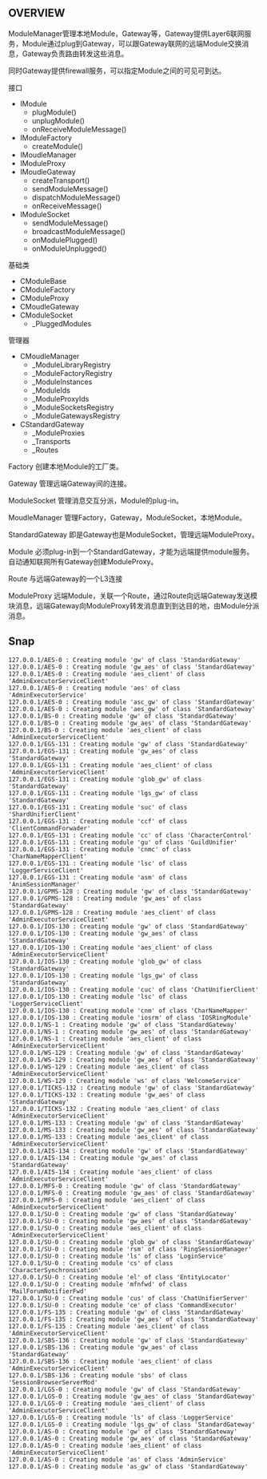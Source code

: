 ## OVERVIEW

ModuleManager管理本地Module，Gateway等，Gateway提供Layer6联网服务，Module通过plug到Gateway，可以跟Gateway联网的远端Module交换消息，Gateway负责路由转发这些消息。

同时Gateway提供firewall服务，可以指定Module之间的可见可到达。

接口
* IModule
    - plugModule()
    - unplugModule()
    - onReceiveModuleMessage()
* IModuleFactory
    - createModule()
* IMoudleManager
* IModuleProxy
* IMoudleGateway
    - createTransport()
    - sendModuleMessage()
    - dispatchModuleMessage()
    - onReceiveMessage()
* IModuleSocket
    - sendModuleMessage()
    - broadcastModuleMessage()
    - onModulePlugged()
    - onModuleUnplugged()

    
基础类
* CModuleBase
* CModuleFactory
* CModuleProxy
* CMoudleGateway
* CModuleSocket
    - \_PluggedModules

管理器
* CMoudleManager 
    - \_ModuleLibraryRegistry
    - \_ModuleFactoryRegistry
    - \_ModuleInstances
    - \_ModuleIds
    - \_ModuleProxyIds
    - \_ModuleSocketsRegistry
    - \_ModuleGatewaysRegistry
* CStandardGateway
    - \_ModuleProxies
    - \_Transports
    - \_Routes

Factory 创建本地Module的工厂类。

Gateway 管理远端Gateway间的连接。

ModuleSocket 管理消息交互分派，Module的plug-in。

MoudleManager 管理Factory，Gateway，ModuleSocket，本地Module。

StandardGateway 即是Gateway也是ModuleSocket，管理远端ModuleProxy。

Module 必须plug-in到一个StandardGateway，才能为远端提供module服务。自动通知联网所有Gateway创建ModuleProxy。

Route 与远端Gateway的一个L3连接

ModuleProxy 远端Module，关联一个Route，通过Route向远端Gateway发送模块消息，远端Gateway向ModuleProxy转发消息直到到达目的地，由Module分派消息。 

## Snap
```
127.0.0.1/AES-0 : Creating module 'gw' of class 'StandardGateway' 
127.0.0.1/AES-0 : Creating module 'gw_aes' of class 'StandardGateway' 
127.0.0.1/AES-0 : Creating module 'aes_client' of class 'AdminExecutorServiceClient' 
127.0.0.1/AES-0 : Creating module 'aes' of class 'AdminExecutorService' 
127.0.0.1/AES-0 : Creating module 'asc_gw' of class 'StandardGateway' 
127.0.0.1/AES-0 : Creating module 'aes_gw' of class 'StandardGateway' 
127.0.0.1/BS-0 : Creating module 'gw' of class 'StandardGateway' 
127.0.0.1/BS-0 : Creating module 'gw_aes' of class 'StandardGateway' 
127.0.0.1/BS-0 : Creating module 'aes_client' of class 'AdminExecutorServiceClient' 
127.0.0.1/EGS-131 : Creating module 'gw' of class 'StandardGateway' 
127.0.0.1/EGS-131 : Creating module 'gw_aes' of class 'StandardGateway' 
127.0.0.1/EGS-131 : Creating module 'aes_client' of class 'AdminExecutorServiceClient' 
127.0.0.1/EGS-131 : Creating module 'glob_gw' of class 'StandardGateway' 
127.0.0.1/EGS-131 : Creating module 'lgs_gw' of class 'StandardGateway' 
127.0.0.1/EGS-131 : Creating module 'suc' of class 'ShardUnifierClient' 
127.0.0.1/EGS-131 : Creating module 'ccf' of class 'ClientCommandForwader' 
127.0.0.1/EGS-131 : Creating module 'cc' of class 'CharacterControl' 
127.0.0.1/EGS-131 : Creating module 'gu' of class 'GuildUnifier' 
127.0.0.1/EGS-131 : Creating module 'cnmc' of class 'CharNameMapperClient' 
127.0.0.1/EGS-131 : Creating module 'lsc' of class 'LoggerServiceClient' 
127.0.0.1/EGS-131 : Creating module 'asm' of class 'AnimSessionManager' 
127.0.0.1/GPMS-128 : Creating module 'gw' of class 'StandardGateway' 
127.0.0.1/GPMS-128 : Creating module 'gw_aes' of class 'StandardGateway' 
127.0.0.1/GPMS-128 : Creating module 'aes_client' of class 'AdminExecutorServiceClient' 
127.0.0.1/IOS-130 : Creating module 'gw' of class 'StandardGateway' 
127.0.0.1/IOS-130 : Creating module 'gw_aes' of class 'StandardGateway' 
127.0.0.1/IOS-130 : Creating module 'aes_client' of class 'AdminExecutorServiceClient' 
127.0.0.1/IOS-130 : Creating module 'glob_gw' of class 'StandardGateway' 
127.0.0.1/IOS-130 : Creating module 'lgs_gw' of class 'StandardGateway' 
127.0.0.1/IOS-130 : Creating module 'cuc' of class 'ChatUnifierClient' 
127.0.0.1/IOS-130 : Creating module 'lsc' of class 'LoggerServiceClient' 
127.0.0.1/IOS-130 : Creating module 'cnm' of class 'CharNameMapper' 
127.0.0.1/IOS-130 : Creating module 'iosrm' of class 'IOSRingModule' 
127.0.0.1/NS-1 : Creating module 'gw' of class 'StandardGateway' 
127.0.0.1/NS-1 : Creating module 'gw_aes' of class 'StandardGateway' 
127.0.0.1/NS-1 : Creating module 'aes_client' of class 'AdminExecutorServiceClient' 
127.0.0.1/WS-129 : Creating module 'gw' of class 'StandardGateway' 
127.0.0.1/WS-129 : Creating module 'gw_aes' of class 'StandardGateway' 
127.0.0.1/WS-129 : Creating module 'aes_client' of class 'AdminExecutorServiceClient' 
127.0.0.1/WS-129 : Creating module 'ws' of class 'WelcomeService' 
127.0.0.1/TICKS-132 : Creating module 'gw' of class 'StandardGateway' 
127.0.0.1/TICKS-132 : Creating module 'gw_aes' of class 'StandardGateway' 
127.0.0.1/TICKS-132 : Creating module 'aes_client' of class 'AdminExecutorServiceClient' 
127.0.0.1/MS-133 : Creating module 'gw' of class 'StandardGateway' 
127.0.0.1/MS-133 : Creating module 'gw_aes' of class 'StandardGateway' 
127.0.0.1/MS-133 : Creating module 'aes_client' of class 'AdminExecutorServiceClient' 
127.0.0.1/AIS-134 : Creating module 'gw' of class 'StandardGateway' 
127.0.0.1/AIS-134 : Creating module 'gw_aes' of class 'StandardGateway' 
127.0.0.1/AIS-134 : Creating module 'aes_client' of class 'AdminExecutorServiceClient' 
127.0.0.1/MFS-0 : Creating module 'gw' of class 'StandardGateway' 
127.0.0.1/MFS-0 : Creating module 'gw_aes' of class 'StandardGateway' 
127.0.0.1/MFS-0 : Creating module 'aes_client' of class 'AdminExecutorServiceClient' 
127.0.0.1/SU-0 : Creating module 'gw' of class 'StandardGateway' 
127.0.0.1/SU-0 : Creating module 'gw_aes' of class 'StandardGateway' 
127.0.0.1/SU-0 : Creating module 'aes_client' of class 'AdminExecutorServiceClient' 
127.0.0.1/SU-0 : Creating module 'glob_gw' of class 'StandardGateway' 
127.0.0.1/SU-0 : Creating module 'rsm' of class 'RingSessionManager' 
127.0.0.1/SU-0 : Creating module 'ls' of class 'LoginService' 
127.0.0.1/SU-0 : Creating module 'cs' of class 'CharacterSynchronisation' 
127.0.0.1/SU-0 : Creating module 'el' of class 'EntityLocator' 
127.0.0.1/SU-0 : Creating module 'mfnfwd' of class 'MailForumNotifierFwd' 
127.0.0.1/SU-0 : Creating module 'cus' of class 'ChatUnifierServer' 
127.0.0.1/SU-0 : Creating module 'ce' of class 'CommandExecutor' 
127.0.0.1/FS-135 : Creating module 'gw' of class 'StandardGateway' 
127.0.0.1/FS-135 : Creating module 'gw_aes' of class 'StandardGateway' 
127.0.0.1/FS-135 : Creating module 'aes_client' of class 'AdminExecutorServiceClient' 
127.0.0.1/SBS-136 : Creating module 'gw' of class 'StandardGateway' 
127.0.0.1/SBS-136 : Creating module 'gw_aes' of class 'StandardGateway' 
127.0.0.1/SBS-136 : Creating module 'aes_client' of class 'AdminExecutorServiceClient' 
127.0.0.1/SBS-136 : Creating module 'sbs' of class 'SessionBrowserServerMod' 
127.0.0.1/LGS-0 : Creating module 'gw' of class 'StandardGateway' 
127.0.0.1/LGS-0 : Creating module 'gw_aes' of class 'StandardGateway' 
127.0.0.1/LGS-0 : Creating module 'aes_client' of class 'AdminExecutorServiceClient' 
127.0.0.1/LGS-0 : Creating module 'ls' of class 'LoggerService' 
127.0.0.1/LGS-0 : Creating module 'lgs_gw' of class 'StandardGateway' 
127.0.0.1/AS-0 : Creating module 'gw' of class 'StandardGateway' 
127.0.0.1/AS-0 : Creating module 'gw_aes' of class 'StandardGateway' 
127.0.0.1/AS-0 : Creating module 'aes_client' of class 'AdminExecutorServiceClient' 
127.0.0.1/AS-0 : Creating module 'as' of class 'AdminService' 
127.0.0.1/AS-0 : Creating module 'as_gw' of class 'StandardGateway' 

```

